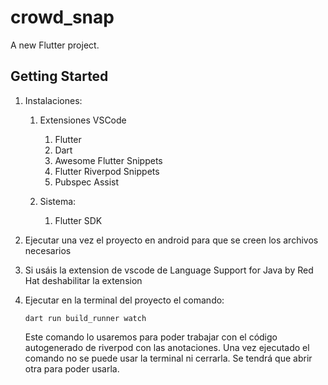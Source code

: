 # crowd_snap

A new Flutter project.

## Getting Started

1. Instalaciones: 
    1. Extensiones VSCode
        1. Flutter
        2. Dart
        3. Awesome Flutter Snippets
        4. Flutter Riverpod Snippets
        5. Pubspec Assist
    
    2. Sistema:
        1. Flutter SDK
  

2. Ejecutar una vez el proyecto en android para que se creen los archivos necesarios


3. Si usáis la extension de vscode de Language Support for Java by Red Hat deshabilitar la extension      


4. Ejecutar en la terminal del proyecto el comando: 
    ```
    dart run build_runner watch
    ```
    Este comando lo usaremos para poder trabajar con el código autogenerado de riverpod con las anotaciones.
    Una vez ejecutado el comando no se puede usar la terminal ni cerrarla. Se tendrá que abrir otra para poder usarla.